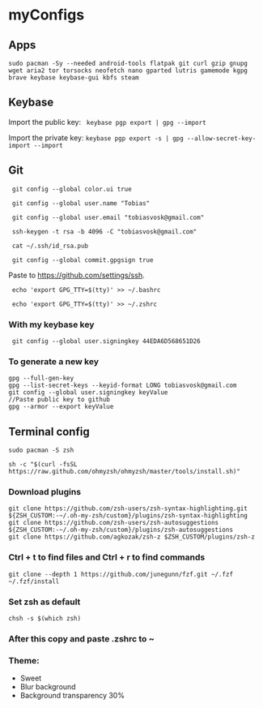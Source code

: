 # myConfigs

## Apps

```
sudo pacman -Sy --needed android-tools flatpak git curl gzip gnupg wget aria2 tor torsocks neofetch nano gparted lutris gamemode kgpg brave keybase keybase-gui kbfs steam
```


## Keybase
Import the public key:
` keybase pgp export | gpg --import`

Import the private key:
` keybase pgp export -s | gpg --allow-secret-key-import --import `

## Git

` git config --global color.ui true`

` git config --global user.name "Tobias"`

` git config --global user.email "tobiasvosk@gmail.com"`

` ssh-keygen -t rsa -b 4096 -C "tobiasvosk@gmail.com"`

` cat ~/.ssh/id_rsa.pub`

` git config --global commit.gpgsign true`


Paste to https://github.com/settings/ssh.

` echo 'export GPG_TTY=$(tty)' >> ~/.bashrc`

` echo 'export GPG_TTY=$(tty)' >> ~/.zshrc`
### With my keybase key
` git config --global user.signingkey 44EDA6D568651D26`

### To generate a new key
```
gpg --full-gen-key
gpg --list-secret-keys --keyid-format LONG tobiasvosk@gmail.com
git config --global user.signingkey keyValue
//Paste public key to github
gpg --armor --export keyValue
```


## Terminal config

```
sudo pacman -S zsh

sh -c "$(curl -fsSL https://raw.github.com/ohmyzsh/ohmyzsh/master/tools/install.sh)"

```

### Download plugins

```
git clone https://github.com/zsh-users/zsh-syntax-highlighting.git ${ZSH_CUSTOM:-~/.oh-my-zsh/custom}/plugins/zsh-syntax-highlighting
git clone https://github.com/zsh-users/zsh-autosuggestions ${ZSH_CUSTOM:-~/.oh-my-zsh/custom}/plugins/zsh-autosuggestions
git clone https://github.com/agkozak/zsh-z $ZSH_CUSTOM/plugins/zsh-z
```


### Ctrl + t to find files and Ctrl + r to find commands
```
git clone --depth 1 https://github.com/junegunn/fzf.git ~/.fzf
~/.fzf/install
```
### Set zsh as default
```chsh -s $(which zsh)```

### After this copy and paste .zshrc to ~

### Theme: 
- Sweet
- Blur background
- Background transparency 30%





